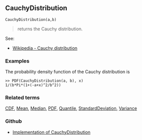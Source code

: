 ## CauchyDistribution

```
CauchyDistribution(a,b)
```

> returns the Cauchy distribution.

See:  
* [Wikipedia - Cauchy distribution](https://en.wikipedia.org/wiki/Cauchy_distribution)

### Examples

The probability density function of the Cauchy distribution is

```
>> PDF(CauchyDistribution(a, b), x)
1/(b*Pi*(1+(-a+x)^2/b^2))
```
 

### Related terms 
[CDF](CDF.md), [Mean](Mean.md), [Median](Median.md), [PDF](PDF.md), [Quantile](Quantile.md), [StandardDeviation](StandardDeviation.md), [Variance](Variance.md) 
 

### Github

* [Implementation of CauchyDistribution](https://github.com/axkr/symja_android_library/blob/master/symja_android_library/matheclipse-core/src/main/java/org/matheclipse/core/builtin/StatisticsFunctions.java#L1682) 
